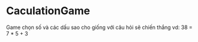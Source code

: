 # CaculationGame
Game chọn số và các dấu sao cho giống với câu hỏi sẽ chiến thắng
vd: 38 = 7 * 5 + 3
